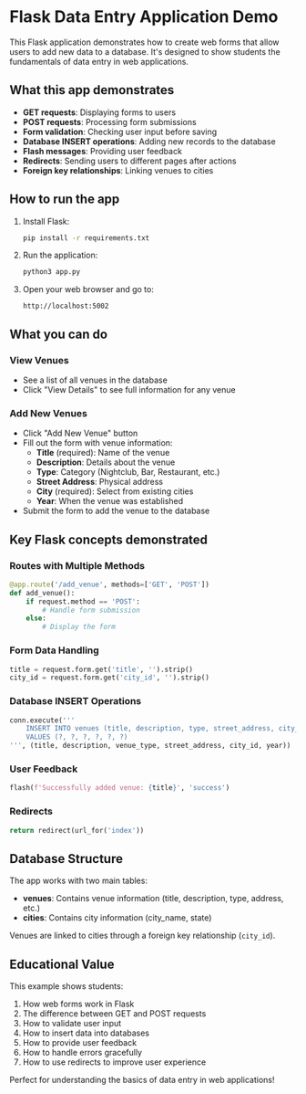 # Flask Data Entry Application Demo

This Flask application demonstrates how to create web forms that allow users to add new data to a database. It's designed to show students the fundamentals of data entry in web applications.

## What this app demonstrates

- **GET requests**: Displaying forms to users
- **POST requests**: Processing form submissions
- **Form validation**: Checking user input before saving
- **Database INSERT operations**: Adding new records to the database
- **Flash messages**: Providing user feedback
- **Redirects**: Sending users to different pages after actions
- **Foreign key relationships**: Linking venues to cities

## How to run the app

1. Install Flask:
   ```bash
   pip install -r requirements.txt
   ```

2. Run the application:
   ```bash
   python3 app.py
   ```

3. Open your web browser and go to:
   ```
   http://localhost:5002
   ```

## What you can do

### View Venues
- See a list of all venues in the database
- Click "View Details" to see full information for any venue

### Add New Venues
- Click "Add New Venue" button
- Fill out the form with venue information:
  - **Title** (required): Name of the venue
  - **Description**: Details about the venue
  - **Type**: Category (Nightclub, Bar, Restaurant, etc.)
  - **Street Address**: Physical address
  - **City** (required): Select from existing cities
  - **Year**: When the venue was established
- Submit the form to add the venue to the database

## Key Flask concepts demonstrated

### Routes with Multiple Methods
```python
@app.route('/add_venue', methods=['GET', 'POST'])
def add_venue():
    if request.method == 'POST':
        # Handle form submission
    else:
        # Display the form
```

### Form Data Handling
```python
title = request.form.get('title', '').strip()
city_id = request.form.get('city_id', '').strip()
```

### Database INSERT Operations
```python
conn.execute('''
    INSERT INTO venues (title, description, type, street_address, city_id, year)
    VALUES (?, ?, ?, ?, ?, ?)
''', (title, description, venue_type, street_address, city_id, year))
```

### User Feedback
```python
flash(f'Successfully added venue: {title}', 'success')
```

### Redirects
```python
return redirect(url_for('index'))
```

## Database Structure

The app works with two main tables:
- **venues**: Contains venue information (title, description, type, address, etc.)
- **cities**: Contains city information (city_name, state)

Venues are linked to cities through a foreign key relationship (`city_id`).

## Educational Value

This example shows students:
1. How web forms work in Flask
2. The difference between GET and POST requests
3. How to validate user input
4. How to insert data into databases
5. How to provide user feedback
6. How to handle errors gracefully
7. How to use redirects to improve user experience

Perfect for understanding the basics of data entry in web applications!
